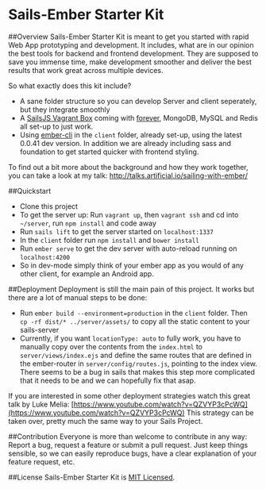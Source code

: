 # Sails-Ember Starter Kit

##Overview
Sails-Ember Starter Kit is meant to get you started with rapid Web App prototyping and development. It includes, what are in our opinion the best tools for backend and frontend development. They are supposed to save you immense time, make development smoother and deliver the best results that work great across multiple devices.

So what exactly does this kit include?

* A sane folder structure so you can develop Server and client seperately, but they integrate smoothly
* A [SailsJS Vagrant Box](https://github.com/Globegitter/vagrant-sailsjs) coming with [forever](https://github.com/nodejitsu/forever), MongoDB, MySQL and Redis all set-up to just work.
* Using [ember-cli](https://github.com/stefanpenner/ember-cli) in the `client` folder, already set-up, using the latest 0.0.41 dev version. In addition we are already including sass and foundation to get started quicker with frontend styling.

To find out a bit more about the background and how they work together, you can take a look at my talk:
[http://talks.artificial.io/sailing-with-ember/
](http://talks.artificial.io/sailing-with-ember/)

##Quickstart
* Clone this project
* To get the server up: Run `vagrant up`, then `vagrant ssh` and cd into `~/server`, run `npm install` and code away
* Run `sails lift` to get the server started on `localhost:1337`
* In the `client` folder run `npm install` and `bower install`
* Run `ember serve` to get the dev server with auto-reload running on `localhost:4200`
* So in dev-mode simply think of your ember app as you would of any other client, for example an Android app.


##Deployment
Deployment is still the main pain of this project. It works but there are a lot of manual steps to be done:

* Run `ember build --environment=production` in the `client` folder. Then ` cp -rf dist/* ../server/assets/` to copy all the static content to your sails-server
* Currently, if you want `locationType: auto` to fully work, you have to manually copy over the contents from the `index.html` to `server/views/index.ejs` and define the same routes that are defined in the ember-router in `server/config/routes.js`, pointing to the index view. There seems to be a bug in sails that makes this step more complicated that it needs to be and we can hopefully fix that asap.

If you are interested in some other deployment strategies watch this great talk by Luke Melia: [https://www.youtube.com/watch?v=QZVYP3cPcWQ](https://www.youtube.com/watch?v=QZVYP3cPcWQ)
This strategy can be taken over, pretty much the same way to your Sails Project.

##Contribution
Everyone is more than welcome to contribute in any way: Report a bug, request a feature or submit a pull request. Just keep things sensible, so we can easily reproduce bugs, have a clear explanation of your feature request, etc.

##License
Sails-Ember Starter Kit is [MIT Licensed](https://github.com/artificialio/sails-ember-starter-kit/blob/master/LICENSE.md).